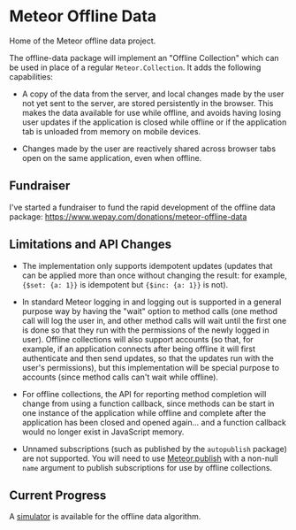# Meteor Offline Data #

Home of the Meteor offline data project.

The offline-data package will implement an "Offline Collection" which can be used in place of
a regular `Meteor.Collection`.
It adds the following capabilities:

* A copy of the data from the server, and local changes made by the user not yet sent to the server,
are stored persistently in the browser.  This makes the data available for use while offline, and
avoids having losing user updates if the application is closed while offline or if the application
tab is unloaded from memory on mobile devices.

* Changes made by the user are reactively shared across browser tabs open on the same application,
even when offline.


## Fundraiser ##

I've started a fundraiser to fund the rapid development of the offline data package:
https://www.wepay.com/donations/meteor-offline-data


## Limitations and API Changes ##

* The implementation only supports idempotent updates (updates that can be applied more than once without 
changing the result: for example, `{$set: {a: 1}}` is idempotent but `{$inc: {a: 1}}` is not).

* In standard Meteor logging in and logging out is supported in a general purpose way by having the "wait"
option to method calls (one method call will log the user in, and other method calls will wait until the
first one is done so that they run with the permissions of the newly logged in user).  Offline collections
will also support accounts (so that, for example, if an application connects after being offline it will
first authenticate and then send updates, so that the updates run with the user's permissions), but
this implementation will be special purpose to accounts (since method calls can't wait while offline).

* For offline collections, the API for reporting method completion will change from using a function
callback, since methods can be start in one instance of the application while offline and complete after
the application has been closed and opened again... and a function callback would no longer exist in
JavaScript memory.

* Unnamed subscriptions (such as published by the `autopublish` package) are not supported.  You
will need to use [Meteor.publish](http://docs.meteor.com/#meteor_publish) with a non-null `name`
argument to publish subscriptions for use by offline collections.


## Current Progress ##

A [simulator](https://github.com/awwx/meteor-offline-sim#readme) is available for the offline data
algorithm.
